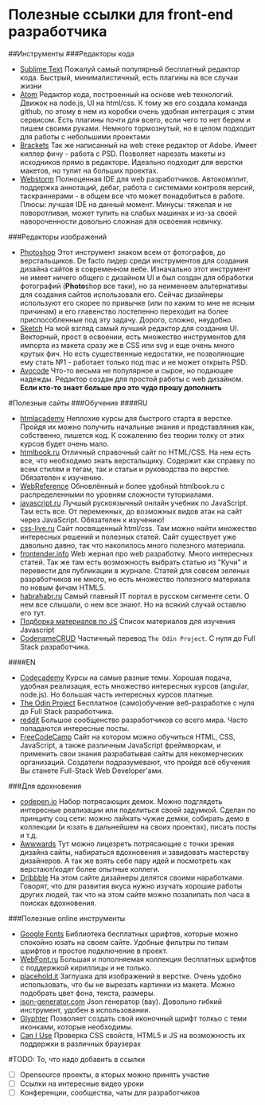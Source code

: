 # Полезные ссылки для front-end разработчика

##Инструменты
###Редакторы кода
- [Sublime Text](http://www.sublimetext.com/) Пожалуй самый популярный бесплатный редактор кода. Быстрый, минималистичный, есть плагины на все случаи жизни
- [Atom](atom.io) Редактор кода, построенный на основе web технологий. Движок на node.js, UI на html/css. К тому же его создала команда github, по этому в нем из коробки очень удобная интеграция с этим сервисом. Есть плагины почти для всего, если чего то нет берем и пишем своими руками. Немного тормознутый, но в целом подходит для работы с небольшими проектами
- [Brackets](http://brackets.io/) Так же написанный на web стеке редактор от Adobe. Имеет киллер фичу - работа с PSD. Позволяет нарезать макеты из исходников прямо в редакторе. Идеально подходит для верстки макетов, но тупит на больших проектах.
- [Webstorm](https://www.jetbrains.com/webstorm/) Полноценная IDE для web разработчиков. Автокомплит, поддержка аннотаций, дебаг, работа с системами контроля версий, таскраннерами - в общем все что может понадобиться в работе. Плюсы: лучшая IDE на данный момент. Минусы: тяжелая и не поворотливая, может тупить на слабых машинах и из-за своей навороченности довольно сложная для освоения новичку.

###Редакторы изображений
- [Photoshop](http://www.adobe.com/ru/products/photoshop.html) Этот инструмент знаком всем от фотографов, до верстальщиков. De facto лидер среди инструментов для создания дизайна сайтов в современном вебе. Изначально этот инструмент не имеет ничего общего с дизайном UI и был создан для обработки фотографий (**Photo**shop все таки), но за неименеем альтернативы для создания сайтов использовали его. Сейчас дизайнеры используют его скорее по привычке (или по каким то мне не ясным причинам) и его главенство постепенно переходит на более приспособленные под эту задачу. Дорого, сложно, неудобно.
- [Sketch](https://www.sketchapp.com/) На мой взгляд самый лучший редактор для создания UI. Векторный, прост в освоении, есть множество инструментов для импорта из макета сразу же в CSS или svg и еще очень много крутых фич. Но есть существенные недостатки, не позволяющие ему стать №1 - работает только под mac и не может открыть PSD.
- [Avocode](http://avocode.com/) Что-то весьма не популярное и сырое, но подающее надежды. Редактор создан для простой работы с web дизайном. **Если кто-то знает больше про это чудо прошу дополнить**

#Полезные сайты
###Обучение
####RU
- [htmlacademy](https://htmlacademy.ru/) Неплохие курсы для быстрого старта в верстке. Пройдя их можно получить начальные знания и представляния как, собственно, пишется код. К сожалению без теории толку от этих курсов будет очень мало.
- [htmlbook.ru](htmlbook.ru) Отличный справочный сайт по HTML/CSS. На нем есть все, что необходимо знать верстальщику. Содержит как справку по всем стилям и тегам, так и статьи и руководства по верстке. Обязателен к изучению.
- [WebReference](https://webref.ru/) Обновлённый и более удобный htmlbook.ru c распределенными по уровням сложности туториалами.
- [javascript.ru](https://learn.javascript.ru) Лучшый рускоязычный онлайн учебник по JavaScript. Там есть все. От переменных, до возможных видов атак на сайт через JavaScript. Обязателен к изучению!
- [css-live.ru](http://css-live.ru/) Сайт посвященный html/css. Там можно найти множество интересных решений и полезных статей. Сайт существует уже давольно давно, так что накопилось много полезного материала.
- [frontender.info](http://frontender.info/) Web жернал про web разработку. Много интересных статей. Так же там есть возможность выбрать статью из "Кучи" и перевести для публикации в журнале. Статей для совсем зеленых разработчиков не много, но есть множество полезного материала по новым фичам HTML5.
- [habrahabr.ru](http://habrahabr.ru/hub/webdev/) Самый главный IT портал в русском сигменте сети. О нем все слышали, о нем все знают. Но на всякий случай оставлю его тут.
- [Подборка материалов по JS](https://vk.com/page-54530371_48792013) Список материалов для изучения Javascript
- [CodenameCRUD](http://codenamecrud.ru/) Частичный перевод `The Odin Project`. С нуля до Full Stack разработчика.

####EN
- [Codecademy](https://www.codecademy.com/) Курсы на самые разные темы. Хорошая подача, удобная реализация, есть множество интересных курсов (angular, node.js). Но большая часть интересных курсов платные.
- [The Odin Project](http://www.theodinproject.com/) Бесплатное (само)обучение веб-разработке с нуля до Full Stack разработчика.
- [reddit](https://www.reddit.com/r/webdev) Большое сообщенство разработчиков со всего мира. Часто попадаются интересные посты.
- [FreeCodeCamp](http://www.freecodecamp.com) Сайт на котором можно обучиться HTML, CSS, JavaScript, а также различным JavaScript фреймворкам, и применить свои знания разрабатывая сайты для некомерческих организаций. Создатели подразумевают, что пройдя всё обучения Вы станете Full-Stack Web Developer'ами.

###Для вдохновения
- [codepen.io](http://codepen.io/) Набор потрясающих демок. Можно подглядеть интересные реализации или поделиться своей задумкой. Сделан по принципу соц сети: можно лайкать чужие демки, собирать демо в коллекции (и юзать в дальнейшем на своих проектах), писать посты и т.д.
- [Awwwards](http://www.awwwards.com/) Тут можно лицезреть потрясающие с точки зрения дизайна сайты, набираться вдохновения и завидовать мастерству дизайнеров. А так же взять себе пару идей и посмотреть как верстают/кодят более опытные коллеги.
- [Dribbble](https://dribbble.com/shots) На этом сайте дизайнеры делятся своими наработками. Говорят, что для развития вкуса нужно изучать хорошие работы других людей, так что на этом сайте можно позалипать пол часа в поисках вдохновения.

###Полезные online инструменты
- [Google Fonts](https://www.google.com/fonts) Библиотека бесплатных шрифтов, которые можно спокойно юзать на своем сайте. Удобные фильтры по типам шрифтов и простое подключение в проект.
- [WebFont.ru](http://webfont.ru/) Большая и пополняемая коллекция бесплатных шрифтов с поддержкой кириллицы и не только.
- [placehold.it](http://placehold.it/) Заглушка для изображений в верстке. Очень удобно использовать, что бы не вырезать картинки из макета. Можно подобрать цвет фона, текста, размеры.
- [json-generator.com](http://www.json-generator.com/) Json генератор (вау). Довольно гибкий инструмент, удобен в использовании.
- [Glyphter](https://glyphter.com/) Позволяет создать свой иконочный шрифт толкьо с теми иконками, которые необходимы.
- [Can I Use](http://caniuse.com/) Проверка CSS свойств, HTML5 и JS на возможность их поддержки в различных браузерах

#TODO:
То, что надо добавить в ссылки
- [ ] Opensource проекты, в кторых можно принять участие
- [ ] Ссылки на интересные видео уроки
- [ ] Конференции, сообщества, чаты для разработчиков
